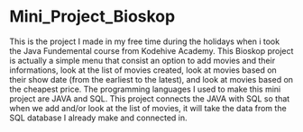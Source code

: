 # Mini_Project_Bioskop

This is the project I made in my free time during the holidays when i took the Java Fundemental course from Kodehive Academy. This Bioskop project is actually a simple menu that consist an option to add movies and their informations, look at the list of movies created, look at movies based on their show date (from the earliest to the latest), and look at movies based on the cheapest price. The programming languages I used to make this mini project are JAVA and SQL. This project connects the JAVA with SQL so that when we add and/or look at the list of movies, it will take the data from the SQL database I already make and connected in.
